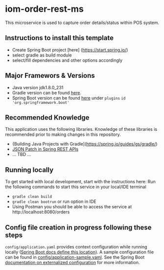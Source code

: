 # iom-order-rest-ms
This microservice is used to capture order details/status within POS system.

## Instructions to install this template
* Create Spring Boot project [here] (https://start.spring.io/)
* select gradle as build module
* select/fill dependencies and other options accordingly


## Major Framewors & Versions
* Java version jdk1.8.0_231
* Gradle version can be found [here](gradle/wrapper/gradle-wrapper.properties).
* Spring Boot version can be found [here](build.gradle) under `plugins` `id 'org.springframework.boot'`

## Recommended Knowledge
This application uses the following libraries. Knowledge of these
libraries is recommended prior to making changes in this repository.
* {Building Java Projects with Gradle](https://spring.io/guides/gs/gradle/)
* [JSON Patch in Spring REST APIs](https://www.baeldung.com/spring-rest-json-patch)
* ... TBD ...

## Running locally
To get started with local development, start with the instructions here:
Run the following commands to start this service in your local/IDE terminal
* `gradle clean build`
* `gradle clean bootrun` or run option in IDE
* Using Postman you should be able to access the service at http://localhost:8080/orders

## Config file creation in progress following these steps
`config/application.yaml` provides context configuration while running locally
([Spring Boot docs define this location](https://docs.spring.io/spring-boot/docs/current/reference/html/features.html#features.external-config.files)). A sample configuration file can be found
in [config/application-sample.yaml](config/application-sample.yaml). See the Spring Boot
[documentation on externalized configuration](https://docs.spring.io/spring-boot/docs/current/reference/html/features.html#features.external-config)
for more information.